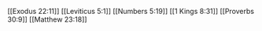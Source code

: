 [[Exodus 22:11]]
[[Leviticus 5:1]]
[[Numbers 5:19]]
[[1 Kings 8:31]]
[[Proverbs 30:9]]
[[Matthew 23:18]]
